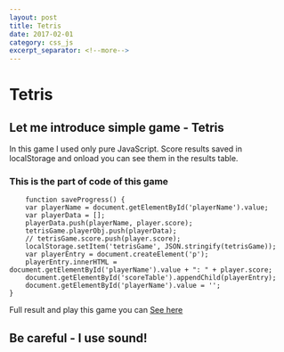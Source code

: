```yaml
---
layout: post
title: Tetris
date: 2017-02-01
category: css_js
excerpt_separator: <!--more-->
---
```

# Tetris
## Let me introduce simple game - Tetris
In this game I used only pure JavaScript.
Score results saved in localStorage and onload you can see them in the results table.
### This is the part of code of this game
```
	function saveProgress() {
	var playerName = document.getElementById('playerName').value; 
	var playerData = [];
	playerData.push(playerName, player.score);
	tetrisGame.playerObj.push(playerData);
	// tetrisGame.score.push(player.score);
	localStorage.setItem('tetrisGame', JSON.stringify(tetrisGame));
	var playerEntry = document.createElement('p');
	playerEntry.innerHTML = document.getElementById('playerName').value + ": " + player.score;
	document.getElementById('scoreTable').appendChild(playerEntry);
	document.getElementById('playerName').value = '';
}
```

Full result and play this game you can [See here](/css_js/tetris/index.html)
## Be careful - I use sound!